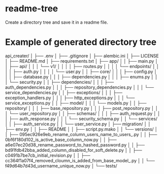 # readme-tree

Create a directory tree and save it in a readme file.

# Example of generated directory tree
api_creater/
│   ├── .env
│   ├── .gitignore
│   ├── alembic.ini
│   ├── LICENSE
│   ├── README.md
│   ├── requirements.txt
│   ├── app/
│   │   ├── main.py
│   │   ├── api/
│   │   │   └── v1/
│   │   │   │   ├── routes.py
│   │   │   │   └── endpoints/
│   │   │   │       ├── auth.py
│   │   │   │       └── user.py
│   │   ├── core/
│   │   │   ├── config.py
│   │   │   ├── database.py
│   │   │   ├── dependencies.py
│   │   │   ├── enums.py
│   │   │   └── security.py
│   │   ├── dependencies/
│   │   │   ├── auth_dependencies.py
│   │   │   ├── repository_dependencies.py
│   │   │   └── service_dependencies.py
│   │   ├── exceptions/
│   │   │   ├── exception_handlers.py
│   │   │   ├── http_exceptions.py
│   │   │   └── service_exceptions.py
│   │   ├── model/
│   │   │   └── models.py
│   │   ├── repository/
│   │   │   ├── base_repository.py
│   │   │   ├── post_repository.py
│   │   │   └── user_repository.py
│   │   ├── schemas/
│   │   │   ├── auth_request.py
│   │   │   ├── auth_response.py
│   │   │   └── security_schema.py
│   │   └── services/
│   │       ├── auth_service.py
│   │       └── user_service.py
│   ├── migration/
│   │   ├── env.py
│   │   ├── README
│   │   ├── script.py.mako
│   │   └── versions/
│   │       ├── 095ec926e9eb_rename_column_users_name_to_users_.py
│   │       ├── 0bf6f180d102_is_active_base_column_now.py
│   │       ├── a6e07ec20d38_rename_password_to_hashed_password.py
│   │       ├── bd91fdb42bba_added_column_disabled_for_soft_delete.py
│   │       ├── c0491b7be7cb_initial_revision.py
│   │       ├── cc364f1a07f4_removed_cloumn_is_added_from_base_model_.py
│   │       └── f49d64b7d43d_username_unique_now.py
│   └── tests/
